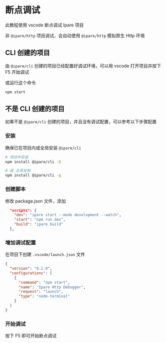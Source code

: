 # 断点调试

此教程使用 vscode 断点调试 Ipare 项目

非 `@ipare/http` 项目调试，会自动使用 `@ipare/http` 模拟原生 Http 环境

## CLI 创建的项目

由 `@ipare/cli` 创建的项目已经配置好调试环境，可以用 vscode 打开项目并按下 F5 开始调试

或运行这个命令

```bash
npm start
```

## 不是 CLI 创建的项目

如果不是 `@ipare/cli` 创建的项目，并且没有调试配置，可以参考以下步骤配置

### 安装

确保已在项目内或全局安装 `@ipare/cli`

```bash
# 项目中安装
npm install @ipare/cli -D

# 或 全局安装
npm install @ipare/cli -g
```

### 创建脚本

修改 package.json 文件，添加

```JSON
  "scripts": {
    "dev": "ipare start --mode development --watch",
    "start": "npm run dev",
    "build": "ipare build"
  },
```

### 增加调试配置

在项目下创建 `.vscode/launch.json` 文件

```JSON
{
  "version": "0.2.0",
  "configurations": [
    {
      "command": "npm start",
      "name": "Ipare Http Debugger",
      "request": "launch",
      "type": "node-terminal"
    }
  ]
}
```

### 开始调试

按下 F5 即可开始断点调试
